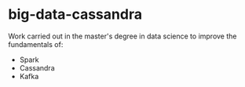 # big-data-cassandra

Work carried out in the master's degree in data science to improve the fundamentals of:

- Spark
- Cassandra
- Kafka
